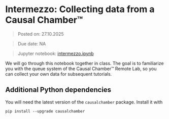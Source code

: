 # Intermezzo: Collecting data from a Causal Chamber™

> Posted on: 27.10.2025

> Due date: NA

> Jupyter notebook: [intermezzo.ipynb](intermezzo.ipynb)

We will go through this notebook together in class. The goal is to familiarize you with the queue system of the Causal Chamber™ Remote Lab, so you can collect your own data for subsequent tutorials.

## Additional Python dependencies

You will need the latest version of the `causalchamber` package. Install it with

```
pip install --upgrade causalchamber
```
